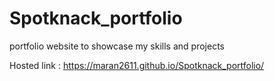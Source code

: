 # Spotknack_portfolio
portfolio website to showcase my skills and projects

Hosted link : https://maran2611.github.io/Spotknack_portfolio/

